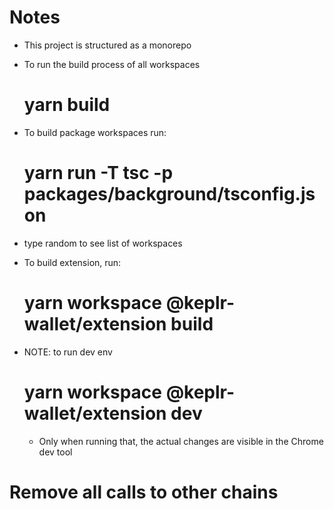# Notes

- This project is structured as a monorepo
- To run the build process of all workspaces
    # yarn build 
- To build package workspaces run: 
    # yarn run -T tsc -p packages/background/tsconfig.json
- type random <name> to see list of workspaces

- To build extension, run:
    # yarn workspace @keplr-wallet/extension build

- NOTE: to run dev env 
    # yarn workspace @keplr-wallet/extension dev
    - Only when running that, the actual changes are visible in the Chrome dev tool


# Remove all calls to other chains
